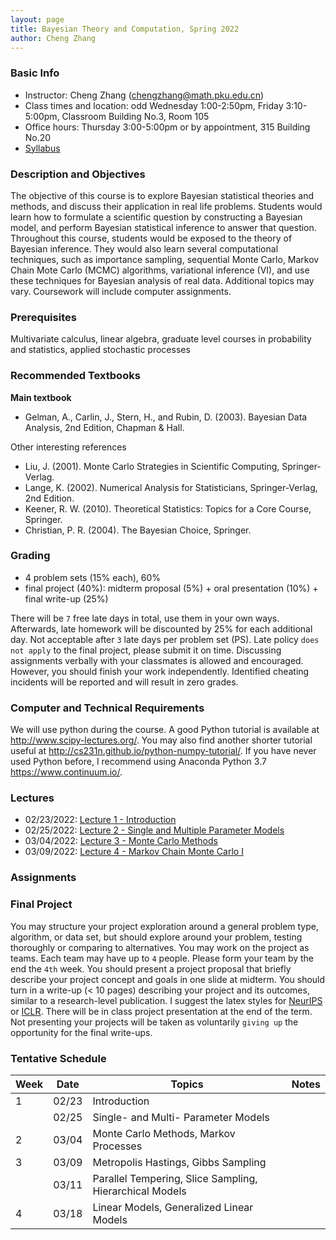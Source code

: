 ```yaml
---
layout: page
title: Bayesian Theory and Computation, Spring 2022
author: Cheng Zhang
---
```


### Basic Info
- Instructor: Cheng Zhang (<chengzhang@math.pku.edu.cn>)
- Class times and location: odd Wednesday 1:00-2:50pm, Friday 3:10-5:00pm, Classroom Building No.3, Room 105 
- Office hours: Thursday 3:00-5:00pm or by appointment, 315 Building No.20
- [Syllabus]({{sites.baseurl}}/courses/Syllabus-btc-s22.pdf)
  
### Description and Objectives
The objective of this course is to explore Bayesian statistical theories and methods, and discuss their application in real life problems. Students would learn how to formulate a scientific question by constructing a Bayesian model, and perform Bayesian statistical inference to answer that question. Throughout this course, students would be exposed to the theory of Bayesian inference. They would also learn several computational techniques, such as importance sampling, sequential Monte Carlo, Markov Chain Mote Carlo (MCMC) algorithms, variational inference (VI), and use these techniques for Bayesian analysis of real data. Additional topics may vary. Coursework will include computer assignments.

### Prerequisites
Multivariate calculus, linear algebra, graduate level courses in probability and statistics, applied stochastic processes

### Recommended Textbooks
**Main textbook**

- Gelman, A., Carlin, J., Stern, H., and Rubin, D. (2003). Bayesian Data Analysis, 2nd Edition, Chapman & Hall.

Other interesting references

- Liu, J. (2001). Monte Carlo Strategies in Scientific Computing, Springer-Verlag.
- Lange, K. (2002). Numerical Analysis for Statisticians, Springer-Verlag, 2nd Edition.
- Keener, R. W. (2010). Theoretical Statistics: Topics for a Core Course, Springer.
- Christian, P. R. (2004). The Bayesian Choice, Springer.

### Grading
- 4 problem sets (15% each), 60%
- final project (40%): midterm proposal (5%) + oral presentation (10%) + final write-up (25%)

There will be `7` free late days in total, use them in your own ways. Afterwards, late homework will be discounted by 25% for each additional day. Not acceptable after `3` late days per problem set (PS). Late policy `does not apply` to the final project, please submit it on time. Discussing assignments verbally with your classmates is allowed and encouraged. However, you should finish your work independently. Identified cheating incidents will be reported and will result in zero grades.

### Computer and Technical Requirements

We will use python during the course. A good Python tutorial is available at <http://www.scipy-lectures.org/>. You may also find another shorter tutorial useful at <http://cs231n.github.io/python-numpy-tutorial/>. If you have never used Python before, I recommend using Anaconda Python 3.7 <https://www.continuum.io/>.

### Lectures
- 02/23/2022: [Lecture 1 - Introduction]({{sites.baseurl}}/static/slides/btc_spring22/lec01.pdf)  
- 02/25/2022: [Lecture 2 - Single and Multiple Parameter Models]({{sites.baseurl}}/static/slides/btc_spring22/lec02.pdf)
- 03/04/2022: [Lecture 3 - Monte Carlo Methods]({{sites.baseurl}}/static/slides/btc_spring22/lec03.pdf)
- 03/09/2022: [Lecture 4 - Markov Chain Monte Carlo I]({{sites.baseurl}}/static/slides/btc_spring22/lec04.pdf)



### Assignments



### Final Project
You may structure your project exploration around a general problem type, algorithm, or data set, but should explore around your problem, testing thoroughly or comparing to alternatives. You may work on the project as teams. Each team may have up to `4` people. Please form your team by the end the `4th` week. You should present a project proposal that briefly describe your project concept and goals in one slide at midterm. You should turn in a write-up (< 10 pages) describing your project and its outcomes, similar to a research-level publication. I suggest the latex styles for [NeurIPS](https://nips.cc/Conferences/2019/PaperInformation/StyleFiles) or [ICLR](https://iclr.cc/Conferences/2019/CallForPapers). There will be in class project presentation at the end of the term. Not presenting your projects will be taken as voluntarily `giving up` the opportunity for the final write-ups.



### Tentative Schedule

| Week  | Date | Topics       |    Notes   |
| ----- |------| -----        |   -----    |
| 1     |02/23 | Introduction |            |
|       |02/25 | Single- and Multi- Parameter Models|   |
| 2     |03/04 | Monte Carlo Methods, Markov Processes|      |
| 3     |03/09 | Metropolis Hastings, Gibbs Sampling|  
|       |03/11 | Parallel Tempering, Slice Sampling, Hierarchical Models|    |
| 4     |03/18 | Linear Models, Generalized Linear Models |    |

<!-- | 5     |04/06 | Bayesian Decision Theory, Bayesian Model Selection |     | -->
<!-- |       |04/09 | Importance Sampling, Variance Reduction Techniques|        -->
<!--PS2 out, due 10/23-->
<!-- | 6     |04/16 | Sequential Monte Carlo|     |
| 7     |04/20 | Hamiltonian Monte Carlo, Adaptive MCMC|       |
|       |04/23 | Scalable MCMC Methods |         |
| 8     |04/30 | -- |    International Workers’ Day |
| 9     |05/04 | Expectation Maximization |
|       |05/07 | Variational Bayesian EM |   `proposal presentation`   |
| 10    |05/14 | Variational Inference, Mean Field VI |      |
| 11    |05/18 | Stochastic Variational Inference |
|       |05/21 | Normalizing Flow, Combining VI and MCMC |          |
| 12    |05/28 | Gaussian Processes, Sparse Gaussian Processes|       |
| 13    |06/01 | Dirichlet Processes, DP Mixture Models|    |
|       |06/04 | Project Presentation |     |
| 14    |06/11 | Project Presentation |     |
| 15    |06/15 | Project Presentation |    |
|       |06/18 | Project Presentation |    | -->